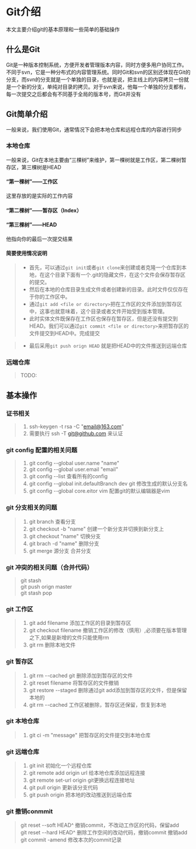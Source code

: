 # Git介绍


本文主要介绍git的基本原理和一些简单的基础操作

<!--more-->

## 什么是Git
Git是一种版本控制系统，方便开发者管理版本内容，同时方便多用户协同工作。不同于svn，它是一种分布式的内容管理系统。同时Git和svn的区别还体现在Git的分支，而svn的分支就是一个单独的目录，也就是说，把主线上的内容拷贝一份就是一个新的分支，单纯对目录的拷贝。对于svn来说，他每一个单独的分支都有，每一次提交之后都会有不同基于全局的版本号，而Git并没有

## Git简单介绍
一般来说，我们使用Git，通常情况下会把本地仓库和远程仓库的内容进行同步
### 本地仓库
一般来说，Git在本地主要由“三棵树”来维护，第一棵树就是工作区，第二棵树暂存区，第三棵树是HEAD
#### “第一棵树”——工作区
这里存放的是实际的工作内容

#### “第二棵树”——暂存区（Index）

#### “第三棵树”——HEAD
他指向你的最后一次提交结果



#### 简要使用情况说明
>* 首先，可以通过`git init`或者`git clone`来创建或者克隆一个仓库到本地，在这个目录下面有一个.git的隐藏文件，在这个文件会保存暂存区的提交。
>* 然后在本地的仓库目录生成文件或者创建新的目录。此时文件仅仅存在于你的工作区中。
>* 通过`git add <file or directory>`把在工作区的文件添加到暂存区中，这事也就意味着，这个目录或者文件开始受到版本管理。
>* 此时实体文件既保存在工作区也保存在暂存区，但是还没有提交到HEAD。我们可以通过`git commit <file or directory>`来把暂存区的文件提交到HEAD中。完成提交

>* 最后采用`git push orign HEAD` 就是把HEAD中的文件推送到远端仓库

### 远端仓库
> TODO:

## 基本操作
### 证书相关
> 1. ssh-keygen -t rsa -C "email@163.com"
> 2. 需要执行 ssh -T git@github.com 来认证

### git config 配置的相关问题
> 1. git config --global user.name "name"
> 2. git config --global user.email "email"
> 3. git config --list 查看所有的config
> 4. git config --global init.defaultBranch dev git 修改生成的默认分支名
> 5. git config --global core.eitor vim 配置git的默认编辑器是vim



### git 分支相关的问题

> 1. git branch 查看分支
> 2. git checkout -b "name" 创建一个新分支并切换到新分支上
> 3. git checkout "name" 切换分支
> 4. git brach -d "name" 删除分支
> 5. git merge 源分支 合并分支

### git 冲突的相关问题（合并代码）

> git stash  
> git push orign master  
> git stash pop

### git 工作区
> 1. git add filename 添加工作区的目录到暂存区
> 2. git checkout filename 撤销工作区的修改（慎用）,必须要在版本管理之下,如果是新增的文件只能使用rm
> 3. git rm 删除本地文件

### git 暂存区
> 1. git rm --cached <file> git 删除添加到暂存区的文件
> 2. git reset filename 将暂存区的文件撤销
> 3. git restore --staged <File> 删除通过git add添加到暂存区的文件，但是保留本地的
> 4. git rm --cached 工作区被删除，暂存区还保留，恢复到本地


### git 本地仓库
> 1. git ci -m "message" 把暂存区的文件提交到本地仓库

### git 远端仓库
> 1. git init 初始化一个远程仓库
> 2. git remote add origin url 给本地仓库添加远程连接
> 3. git remote set-url origin git更换远程连接地址
> 4. git pull origin <branch> 更新该分支代码
> 5. git push origin <branch> 把本地的改动推送到远端仓库

### git 撤销conmmit
> git reset --soft HEAD^ 撤销commit，不改动工作区的代码，保留add  
> git reset --hard HEAD^ 删除工作空间的改动代码，撤销commit 撤销add  
> git commit -amend 修改本次的commit记录  


